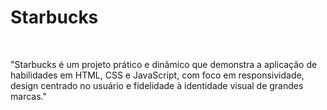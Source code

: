 <h1>Starbucks</h1>
<br>
<p>"Starbucks é um projeto prático e dinâmico que demonstra a aplicação de habilidades em HTML, CSS e JavaScript, com foco em responsividade, design centrado no usuário e fidelidade à identidade visual de grandes marcas."</p>
